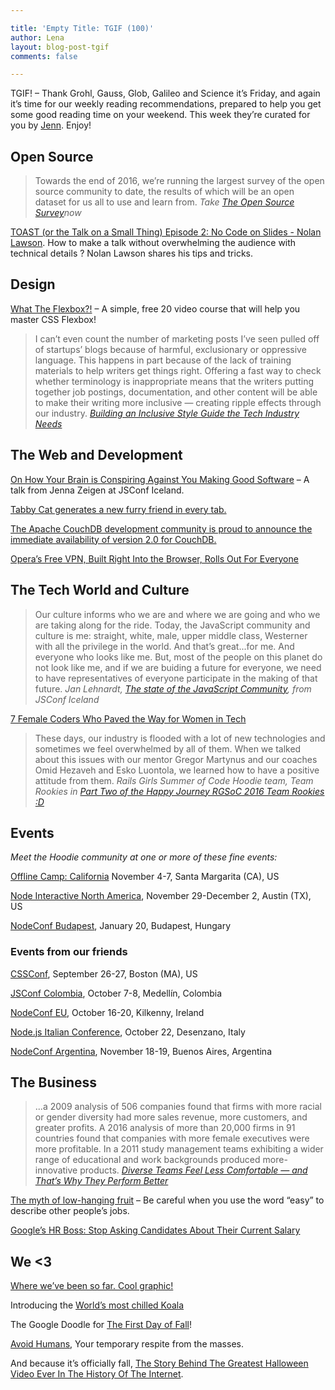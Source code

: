 ```yaml
---

title: 'Empty Title: TGIF (100)'
author: Lena
layout: blog-post-tgif
comments: false

---
```



TGIF! – Thank Grohl, Gauss, Glob, Galileo and Science it’s Friday, and again it’s time for our weekly reading recommendations, prepared to help you get some good reading time on your weekend. This week they’re curated for you by [Jenn](http://twitter.com/jennwrites). Enjoy!


## Open Source

> Towards the end of 2016, we’re running the largest survey of the open source community to date, the results of which will be an open dataset for us all to use and learn from. <cite>Take [The Open Source Survey](http://opensourcesurvey.org/)now</cite> 

[TOAST (or the Talk on a Small Thing) Episode 2: No Code on Slides - Nolan Lawson](http://toast.show/series1/no-code-on-slides.html). How to make a talk without overwhelming the audience with technical details ? Nolan Lawson shares his tips and tricks.

## Design

[What The Flexbox?!](http://flexbox.io/) – A simple, free 20 video course that will help you master CSS Flexbox! 

> I can’t even count the number of marketing posts I’ve seen pulled off of startups’ blogs because of harmful, exclusionary or oppressive language. This happens in part because of the lack of training materials to help writers get things right. Offering a fast way to check whether terminology is inappropriate means that the writers putting together job postings, documentation, and other content will be able to make their writing more inclusive — creating ripple effects through our industry. <cite>[Building an Inclusive Style Guide the Tech Industry Needs](https://modelviewculture.com/news/building-an-inclusive-style-guide-the-tech-industry-needs)</cite>

## The Web and Development

[On How Your Brain is Conspiring Against You Making Good Software](https://www.youtube.com/watch?v=XNfpnCLbRmc) – A talk from Jenna Zeigen at JSConf Iceland.

[Tabby Cat generates a new furry friend in every tab.](https://chrome.google.com/webstore/detail/tabby-cat/mefhakmgclhhfbdadeojlkbllmecialg?hl=en)

[The Apache CouchDB development community is proud to announce the immediate availability of version 2.0 for CouchDB.](https://blog.couchdb.org/2016/09/20/2-0/)

[Opera’s Free VPN, Built Right Into the Browser, Rolls Out For Everyone](http://lifehacker.com/operas-free-vpn-built-right-into-the-browser-rolls-ou-1786935648)


## The Tech World and Culture

> Our culture informs who we are and where we are going and who we are taking along for the ride. Today, the JavaScript community and culture is me: straight, white, male, upper middle class, Westerner with all the privilege in the world. And that’s great...for me. And everyone who looks like me. But, most of the people on this planet do not look like me, and if we are buiding a future for everyone, we need to have representatives of everyone participate in the making of that future. <cite>Jan Lehnardt, [The state of the JavaScript Community](https://www.youtube.com/watch?v=Q6gYFO4iGlk), from JSConf Iceland</cite>

[7 Female Coders Who Paved the Way for Women in Tech](http://bygeekgirl.com/7-female-coders-who-paved-the-way-for-women-in-tech/)

> These days, our industry is flooded with a lot of new technologies and sometimes we feel overwhelmed by all of them. When we talked about this issues with our mentor Gregor Martynus and our coaches Omid Hezaveh and Esko Luontola, we learned how to have a positive attitude from them. <cite>Rails Girls Summer of Code Hoodie team, Team Rookies in [Part Two of the Happy Journey RGSoC 2016 Team Rookies :D](http://hood.ie/blog/rgsoc-team-rookies-month-2.html)</cite>

## Events

_Meet the Hoodie community at one or more of these fine events:_

[Offline Camp: California](https://medium.com/offline-camp/%EF%B8%8F-announcing-the-next-offline-camp-%EF%B8%8F-b2f86deb9c2d#.6spbfgeo8) November 4-7, Santa Margarita (CA), US

[Node Interactive North America](http://events.linuxfoundation.org/events/node-interactive), November 29-December 2, Austin (TX), US

[NodeConf Budapest](http://budapest.nodeconf.com/), January 20, Budapest, Hungary

### Events from our friends

[CSSConf](https://2016.cssconf.com/), September 26-27, Boston (MA), US

[JSConf Colombia](http://jsconf.co/), October 7-8, Medellín, Colombia

[NodeConf EU](http://www.nodeconf.eu/), October 16-20, Kilkenny, Ireland

[Node.js Italian Conference](http://nodejsconf.it/), October 22, Desenzano, Italy

[NodeConf Argentina](https://2016.nodeconf.com.ar/), November 18-19, Buenos Aires, Argentina


## The Business

> ...a 2009 analysis of 506 companies found that firms with more racial or gender diversity had more sales revenue, more customers, and greater profits. A 2016 analysis of more than 20,000 firms in 91 countries found that companies with more female executives were more profitable. In a 2011 study management teams exhibiting a wider range of educational and work backgrounds produced more-innovative products. <cite>[Diverse Teams Feel Less Comfortable — and That’s Why They Perform Better](https://hbr.org/2016/09/diverse-teams-feel-less-comfortable-and-thats-why-they-perform-better)</cite>

[The myth of low-hanging fruit](https://m.signalvnoise.com/the-myth-of-low-hanging-fruit-443459fe205a#.v81xl66kf) – Be careful when you use the word “easy” to describe other people’s jobs.

[Google’s HR Boss: Stop Asking Candidates About Their Current Salary](http://www.inc.com/jessica-stillman/the-unexpected-reason-you-should-stop-asking-candidates-about-their-current-sala.html)

## We <3

[Where we’ve been so far. Cool graphic!](http://geoawesomeness.com/the-history-of-space-exploration-on-a-single-map/)

Introducing the [World’s most chilled Koala](https://www.youtube.com/watch?v=5ucyAdd-Uow&feature=youtu.be)

The Google Doodle for [The First Day of Fall](https://twitter.com/unlevelednate/status/778924176254042112)!

[Avoid Humans](http://www.avoidhumans.com/), Your temporary respite from the masses.

And because it’s officially fall, [The Story Behind The Greatest Halloween Video Ever In The History Of The Internet](http://www.wnyc.org/story/sideshow-story-behind-internets-greatest-halloween-video-ever/). 

<!-- Tumblr entry from last week, or pick your favourite one -->

